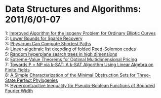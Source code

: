 # Data Structures and Algorithms: 2011/6/01-07  
1: [Improved Algorithm for the Isogeny Problem for Ordinary Elliptic Curves](https://doi.org/10.48550/arXiv.1105.6331)  
2: [Lower Bounds for Sparse Recovery](https://doi.org/10.48550/arXiv.1106.0365)  
3: [Physarum Can Compute Shortest Paths](https://doi.org/10.48550/arXiv.1106.0423)  
4: [Linear-algebraic list decoding of folded Reed-Solomon codes](https://doi.org/10.48550/arXiv.1106.0436)  
5: [Random hyperplane search trees in high dimensions](https://doi.org/10.48550/arXiv.1106.0461)  
6: [Extreme-Value Theorems for Optimal Multidimensional Pricing](https://doi.org/10.48550/arXiv.1106.0519)  
7: [Towards P = NP via k-SAT: A k-SAT Algorithm Using Linear Algebra on  Finite Fields](https://doi.org/10.48550/arXiv.1106.0683)  
8: [A Simple Characterization of the Minimal Obstruction Sets for  Three-State Perfect Phylogenies](https://doi.org/10.48550/arXiv.1106.0874)  
9: [Hypercontractive Inequality for Pseudo-Boolean Functions of Bounded  Fourier Width](https://doi.org/10.48550/arXiv.1106.1049)  